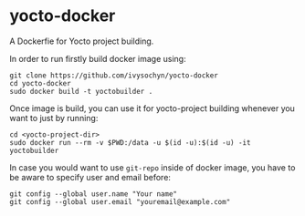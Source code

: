 # yocto-docker
A Dockerfie for Yocto project building.

In order to run firstly build docker image using:
```
git clone https://github.com/ivysochyn/yocto-docker
cd yocto-docker
sudo docker build -t yoctobuilder .
```

Once image is build, you can use it for yocto-project building whenever you want to just by running:
```
cd <yocto-project-dir>
sudo docker run --rm -v $PWD:/data -u $(id -u):$(id -u) -it yoctobuilder
```

In case you would want to use ``git-repo`` inside of docker image, you have to be aware to specify user and email before:
```
git config --global user.name "Your name"
git config --global user.email "youremail@example.com"
```
